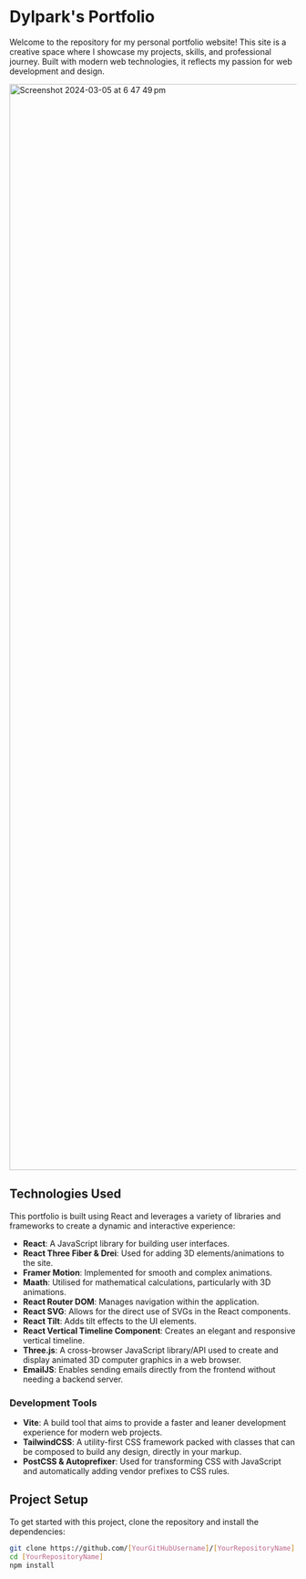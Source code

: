 # Dylpark's Portfolio

Welcome to the repository for my personal portfolio website! This site is a creative space where I showcase my projects, skills, and professional journey. Built with modern web technologies, it reflects my passion for web development and design.

<img width="1904" alt="Screenshot 2024-03-05 at 6 47 49 pm" src="https://github.com/dylpark/dylpark/assets/64296934/64d024f4-d063-4f6f-87ed-c6b715914d39">

## Technologies Used

This portfolio is built using React and leverages a variety of libraries and frameworks to create a dynamic and interactive experience:

- **React**: A JavaScript library for building user interfaces.
- **React Three Fiber & Drei**: Used for adding 3D elements/animations to the site.
- **Framer Motion**: Implemented for smooth and complex animations.
- **Maath**: Utilised for mathematical calculations, particularly with 3D animations.
- **React Router DOM**: Manages navigation within the application.
- **React SVG**: Allows for the direct use of SVGs in the React components.
- **React Tilt**: Adds tilt effects to the UI elements.
- **React Vertical Timeline Component**: Creates an elegant and responsive vertical timeline.
- **Three.js**: A cross-browser JavaScript library/API used to create and display animated 3D computer graphics in a web browser.
- **EmailJS**: Enables sending emails directly from the frontend without needing a backend server.

### Development Tools

- **Vite**: A build tool that aims to provide a faster and leaner development experience for modern web projects.
- **TailwindCSS**: A utility-first CSS framework packed with classes that can be composed to build any design, directly in your markup.
- **PostCSS & Autoprefixer**: Used for transforming CSS with JavaScript and automatically adding vendor prefixes to CSS rules.

## Project Setup

To get started with this project, clone the repository and install the dependencies:

```bash
git clone https://github.com/[YourGitHubUsername]/[YourRepositoryName].git
cd [YourRepositoryName]
npm install

